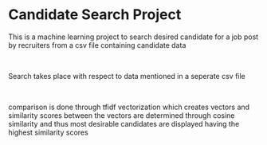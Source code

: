 # Candidate Search Project 
<p>This is a machine learning project to search desired candidate for a job post by recruiters from a csv file containing candidate data</p>
<br>
<p>Search takes place with respect to data mentioned in a seperate csv file </p>
<br>
<p>comparison is done through tfidf vectorization which creates vectors and similarity scores between the vectors are determined through cosine similarity and thus most desirable candidates are displayed having the highest similarity scores</p>

